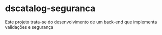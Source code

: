 # dscatalog-seguranca

Este projeto trata-se do desenvolvimento de um back-end que implementa validações e segurança
